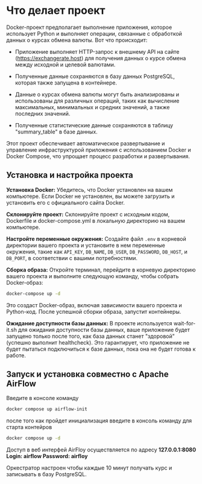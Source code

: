 # Что делает проект

Docker-проект предполагает выполнение приложения, которое использует Python и выполняет операции, связанные с обработкой данных о курсах обмена валюты. Вот что происходит:

- Приложение выполняет HTTP-запрос к внешнему API на сайте (<https://exchangerate.host>) для получения данных о курсе обмена между исходной и целевой валютами.

- Полученные данные сохраняются в базу данных PostgreSQL, которая также запущена в контейнере.

- Данные о курсах обмена валюты могут быть анализированы и использованы для различных операций, таких как вычисление максимальных, минимальных и средних значений, а также последних значений.

- Полученные статистические данные сохраняются в таблицу "summary_table" в базе данных.

Этот проект обеспечивает автоматическое развертывание и управление инфраструктурой приложения с использованием Docker и Docker Compose, что упрощает процесс разработки и развертывания.

## Установка и настройка проекта

**Установка Docker:** Убедитесь, что Docker установлен на вашем компьютере. Если Docker не установлен, вы можете загрузить и установить его с официального сайта Docker.

**Склонируйте проект:** Склонируйте проект с исходным кодом, Dockerfile и docker-compose.yml в локальную директорию на вашем компьютере.

**Настройте переменные окружения:** Создайте файл `.env` в корневой директории вашего проекта и установите в нем переменные окружения, такие как `API_KEY`, `DB_NAME`, `DB_USER`, `DB_PASSWORD`, `DB_HOST`, и `DB_PORT`, в соответствии с вашими потребностями.

**Сборка образа:** Откройте терминал, перейдите в корневую директорию вашего проекта и выполните следующую команду, чтобы собрать Docker-образ:

```bash
docker-compose up -d
```

Это создаст Docker-образ, включая зависимости вашего проекта и Python-код. После успешной сборки образа, запустит контейнеры.

**Ожидание доступности базы данных:** В проекте используется wait-for-it.sh для ожидания доступности базы данных, ваше приложение будет запущено только после того, как база данных станет "здоровой" (успешно выполнит healthcheck). Это гарантирует, что приложение не будет пытаться подключиться к базе данных, пока она не будет готова к работе.

## Запуск и установка совместно с Apache AirFlow

Введите в консоле команду

```bash
docker compose up airflow-init
```

после того как пройдет инициализация введите в консоль команду для старта контейров

```bash
docker compose up -d
```

Доступ в веб интерфей AirFloy осуществляется по адресу **127.0.0.1:8080** **Login: airflow Password: airfloy**

Оркестратор настроен чтобы каждые 10 минут получать курс и записывать в базу PostgreSQL.